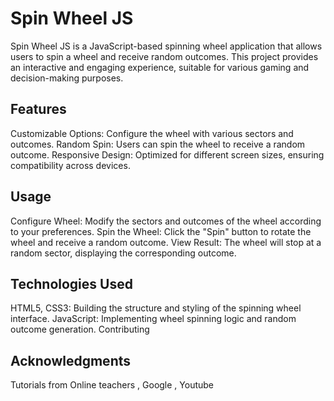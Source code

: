 # Spin Wheel JS
Spin Wheel JS is a JavaScript-based spinning wheel application that allows users to spin a wheel and receive random outcomes. This project provides an interactive and engaging experience, suitable for various gaming and decision-making purposes.

## Features
Customizable Options: Configure the wheel with various sectors and outcomes.
Random Spin: Users can spin the wheel to receive a random outcome.
Responsive Design: Optimized for different screen sizes, ensuring compatibility across devices.

## Usage
Configure Wheel: Modify the sectors and outcomes of the wheel according to your preferences.
Spin the Wheel: Click the "Spin" button to rotate the wheel and receive a random outcome.
View Result: The wheel will stop at a random sector, displaying the corresponding outcome.

## Technologies Used
HTML5, CSS3: Building the structure and styling of the spinning wheel interface.
JavaScript: Implementing wheel spinning logic and random outcome generation.
Contributing

## Acknowledgments
Tutorials from Online teachers , Google , Youtube
